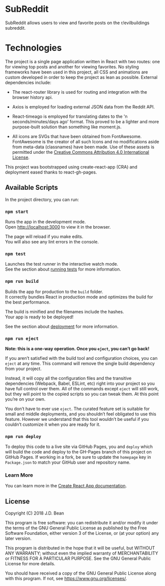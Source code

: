 # SubReddit

SubReddit allows users to view and favorite posts on the r/evilbuildings subreddit. 

# Technologies

The project is a single page application written in React with two routes: one for viewing top posts and another for viewing favorites. No styling frameworks have been used in this project, all CSS and animations are custom developed in order to keep the project as lean as possible. External dependencies include:

* The react-router library is used for routing and integration with the browser history api.

* Axios is employed for loading external JSON data from the Reddit API.

* React-timeago is employed for translating dates to the 'n seconds/minutes/days ago' format. This proved to be a lighter and more purpose-built solution than something like moment.js.

* All icons are SVGs that have been obtained from FontAwesome. FontAwesome is the creator of all such Icons and no modifications aside from meta-data (classnames) have been made. Use of these assets is permitted under the [Creative Commons Attribution 4.0 International License](https://creativecommons.org/licenses/by/4.0/legalcode).

This project was bootstrapped using create-react-app (CRA) and deployment eased thanks to react-gh-pages.

## Available Scripts

In the project directory, you can run:

### `npm start`

Runs the app in the development mode.<br>
Open [http://localhost:3000](http://localhost:3000) to view it in the browser.

The page will reload if you make edits.<br>
You will also see any lint errors in the console.

### `npm test`

Launches the test runner in the interactive watch mode.<br>
See the section about [running tests](https://facebook.github.io/create-react-app/docs/running-tests) for more information.

### `npm run build`

Builds the app for production to the `build` folder.<br>
It correctly bundles React in production mode and optimizes the build for the best performance.

The build is minified and the filenames include the hashes.<br>
Your app is ready to be deployed!

See the section about [deployment](https://facebook.github.io/create-react-app/docs/deployment) for more information.

### `npm run eject`

**Note: this is a one-way operation. Once you `eject`, you can’t go back!**

If you aren’t satisfied with the build tool and configuration choices, you can `eject` at any time. This command will remove the single build dependency from your project.

Instead, it will copy all the configuration files and the transitive dependencies (Webpack, Babel, ESLint, etc) right into your project so you have full control over them. All of the commands except `eject` will still work, but they will point to the copied scripts so you can tweak them. At this point you’re on your own.

You don’t have to ever use `eject`. The curated feature set is suitable for small and middle deployments, and you shouldn’t feel obligated to use this feature. However we understand that this tool wouldn’t be useful if you couldn’t customize it when you are ready for it.

### `npm run deploy`

To deploy this code to a live site via GitHub Pages, you and `deploy` which will build the code and deploy to the GH-Pages branch of this project on GitHub Pages. If working in a fork, be sure to update the `homepage` key in `Package.json` to match your GitHub user and repository name. 

### Learn More

You can learn more in the [Create React App documentation](https://facebook.github.io/create-react-app/docs/getting-started).

## License

  Copyright (C) 2018 J.D. Bean

  This program is free software: you can redistribute it and/or modify
  it under the terms of the GNU General Public License as published by
  the Free Software Foundation, either version 3 of the License, or
  (at your option) any later version.

  This program is distributed in the hope that it will be useful,
  but WITHOUT ANY WARRANTY; without even the implied warranty of
  MERCHANTABILITY or FITNESS FOR A PARTICULAR PURPOSE.  See the
  GNU General Public License for more details.

  You should have received a copy of the GNU General Public License
  along with this program.  If not, see <https://www.gnu.org/licenses/>.

